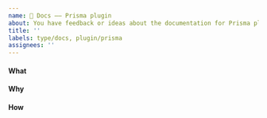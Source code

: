 ```yaml
---
name: 📗 Docs –– Prisma plugin
about: You have feedback or ideas about the documentation for Prisma plugin
title: ''
labels: type/docs, plugin/prisma
assignees: ''
---
```


<!--    Instructions                                -->
<!--                                                -->
<!-- 1. Remove sections/details you do not complete -->
<!-- 2. Add sections/details useful to you          -->

#### What

#### Why

#### How
